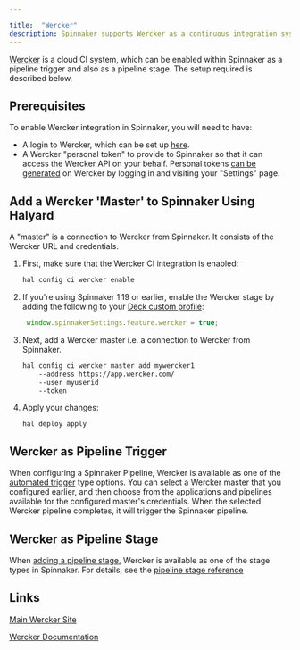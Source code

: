 ```yaml
---

title:  "Wercker"
description: Spinnaker supports Wercker as a continuous integration system.
---
```




[Wercker](http://www.wercker.com) is a cloud CI system, which can be 
enabled within Spinnaker as a pipeline trigger and also as a pipeline stage. The setup required
is described below.

## Prerequisites

To enable Wercker integration in Spinnaker, you will need to have:
- A login to Wercker, which can be set up [here](https://app.wercker.com/).
- A Wercker "personal token" to provide to Spinnaker so that it can access 
the Wercker API on your behalf. Personal tokens [can be generated](https://devcenter.wercker.com/development/api/authentication/)
on Wercker by logging in and visiting your "Settings" page.

## Add a Wercker 'Master' to Spinnaker Using Halyard
A "master" is a connection to Wercker from Spinnaker. It consists of the Wercker URL 
and credentials.
1. First, make sure that the Wercker CI integration is enabled:

   ```bash
   hal config ci wercker enable
   ```

2. If you're using Spinnaker 1.19 or earlier, enable the Wercker stage by adding
the following to your [Deck custom profile](/reference/halyard/custom/#custom-profile-for-deck):

    ```js
     window.spinnakerSettings.feature.wercker = true;
    ```

3. Next, add a Wercker master i.e. a connection to Wercker from Spinnaker.
      ```bash
      hal config ci wercker master add mywercker1
          --address https://app.wercker.com/ 
          --user myuserid 
          --token
      ```

4. Apply your changes:

   `hal deploy apply`

## Wercker as Pipeline Trigger
When configuring a Spinnaker Pipeline, Wercker is available as one of the [automated
trigger](/guides/user/pipeline/managing-pipelines/#add-a-trigger) type options. You can
select a Wercker master that you configured earlier, and then choose from the applications and
pipelines available for the configured master's credentials. When the selected Wercker pipeline
completes, it will trigger the Spinnaker pipeline.

## Wercker as Pipeline Stage
When [adding a pipeline stage](/guides/user/pipeline/managing-pipelines/#add-a-stage), Wercker is
available as one of the stage types in Spinnaker. For details, see the
[pipeline stage reference](/reference/pipeline/stages/#wercker)

## Links
[Main Wercker Site](https://app.wercker.com)

[Wercker Documentation](https://devcenter.wercker.com/)
